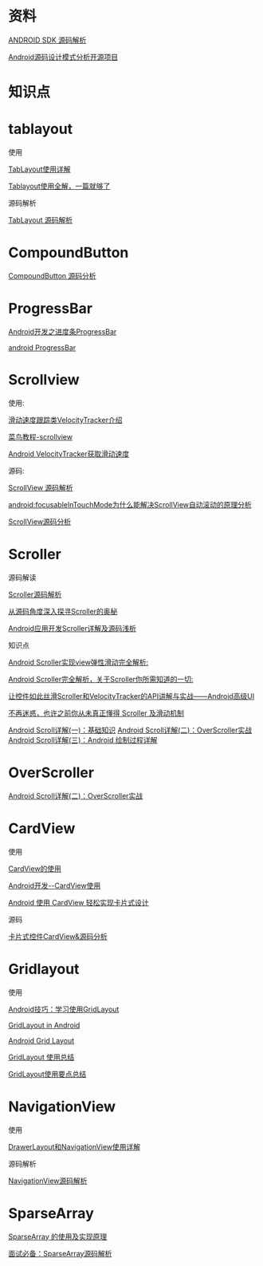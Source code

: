 # 资料

[ANDROID SDK 源码解析](https://github.com/LittleFriendsGroup/AndroidSdkSourceAnalysis)

[Android源码设计模式分析开源项目](https://www.runoob.com/cplusplus/cpp-basic-input-output.html)

# 知识点

# tablayout

使用

 [TabLayout使用详解](https://www.jianshu.com/p/7f79b08f5afa) 
 
 [Tablayout使用全解，一篇就够了](https://www.jianshu.com/p/fde38f367019)
 
源码解析 

[TabLayout 源码解析](https://github.com/Aspsine/AndroidSdkSourceAnalysis/blob/master/article/TabLayout%E6%BA%90%E7%A0%81%E8%A7%A3%E6%9E%90.md)

# CompoundButton 

 [CompoundButton 源码分析](https://github.com/Tikitoo/AndroidSdkSourceAnalysis/blob/master/article/CompoundButton%E6%BA%90%E7%A0%81%E5%88%86%E6%9E%90.md) 
 
# ProgressBar

[Android开发之进度条ProgressBar](https://www.jianshu.com/p/8f3db94d7efe)

[android ProgressBar](https://www.jianshu.com/p/63af8ea97aae)

# Scrollview

使用:

[滑动速度跟踪类VelocityTracker介绍](http://www.jcodecraeer.com/a/anzhuokaifa/androidkaifa/2012/1117/574.html)

[菜鸟教程-scrollview](http://www.runoob.com/w3cnote/android-tutorial-scrollview.html)

[Android VelocityTracker获取滑动速度](https://www.jianshu.com/p/e77704b59379)

源码:

[ScrollView 源码解析](https://github.com/Skykai521/AndroidSdkSourceAnalysis/blob/master/article/ScrollView%E6%BA%90%E7%A0%81%E5%88%86%E6%9E%90.md)

[android:focusableInTouchMode为什么能解决ScrollView自动滚动的原理分析](https://segmentfault.com/a/1190000011509975)

[ScrollView源码分析](https://www.jianshu.com/p/c3ed4253f87e)

# Scroller

源码解读

[Scroller源码解析](https://github.com/Skykai521/AndroidSdkSourceAnalysis/blob/master/article/Scroller%E6%BA%90%E7%A0%81%E5%88%86%E6%9E%90.md "Scroller源码解读")

[从源码角度深入探寻Scroller的奥秘](https://blog.csdn.net/IT_XF/article/details/83344780)

[Android应用开发Scroller详解及源码浅析](https://blog.csdn.net/yanbober/article/details/49904715)

知识点

[Android Scroller实现view弹性滑动完全解析:](https://www.jianshu.com/p/9419262a342a)

[Android Scroller完全解析，关于Scroller你所需知道的一切:](http://blog.csdn.net/guolin_blog/article/details/48719871)

[让控件如此丝滑Scroller和VelocityTracker的API讲解与实战——Android高级UI](https://juejin.im/post/5c7f4f0351882562ed516ab6)

[不再迷惑，也许之前你从未真正懂得 Scroller 及滑动机制](https://frank909.blog.csdn.net/article/details/73441698)

[Android Scroll详解(一)：基础知识](https://segmentfault.com/a/1190000004701959)
[Android Scroll详解(二)：OverScroller实战](https://segmentfault.com/a/1190000004890728)
[Android Scroll详解(三)：Android 绘制过程详解](https://segmentfault.com/a/1190000004982933)

# OverScroller

[Android Scroll详解(二)：OverScroller实战](https://blog.csdn.net/u012422440/article/details/51090459)

# CardView

使用

[CardView的使用](https://www.jianshu.com/p/b105019028b6)

[Android开发--CardView使用](https://blog.csdn.net/smbroe/article/details/45285687)

[Android 使用 CardView 轻松实现卡片式设计](https://juejin.im/post/585cb758da2f600065815a10)

源码

[卡片式控件CardView&源码分析](https://blog.csdn.net/weiwozhiyi/article/details/54806543)

# Gridlayout

使用

[Android技巧：学习使用GridLayout](http://toughcoder.net/blog/2015/11/25/android-tricks-introduct-to-gridlayout/)

[GridLayout in Android](https://developer.samsung.com/galaxy/others/gridlayout-in-android)

[Android Grid Layout](https://medium.com/google-developer-experts/android-grid-layout-1faf0df8d6f2)

[GridLayout 使用总结](https://www.jianshu.com/p/2488847f9013)

[GridLayout使用要点总结](https://www.jianshu.com/p/441d60be7d8a)

# NavigationView

使用

[DrawerLayout和NavigationView使用详解](https://www.jianshu.com/p/d2b1689a23bf)

源码解析

[NavigationView源码解析](https://github.com/hongyangAndroid/AndroidSdkSourceAnalysis/blob/master/article/NavigationView%E6%BA%90%E7%A0%81%E8%A7%A3%E6%9E%90.md)

# SparseArray

[SparseArray 的使用及实现原理](https://juejin.im/entry/57c3e8c48ac24700634bd3cf)

[面试必备：SparseArray源码解析](https://blog.csdn.net/zxt0601/article/details/78342675)

